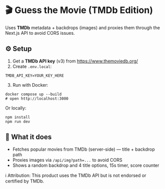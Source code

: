 # 🎬 Guess the Movie (TMDb Edition)

Uses **TMDb** metadata + backdrops (images) and proxies them through the Next.js API to avoid CORS issues.

## ⚙️ Setup
1) Get a **TMDb API key** (v3) from https://www.themoviedb.org/
2) Create `.env.local`:
```
TMDB_API_KEY=YOUR_KEY_HERE
```
3) Run with Docker:
```
docker compose up --build
# open http://localhost:3000
```
Or locally:
```
npm install
npm run dev
```

## 🔎 What it does
- Fetches popular movies from TMDb (server-side) — title + backdrop path
- Proxies images via `/api/img?path=...` to avoid CORS
- Shows a random backdrop and 4 title options, 15s timer, score counter

ℹ️ Attribution: This product uses the TMDb API but is not endorsed or certified by TMDb.